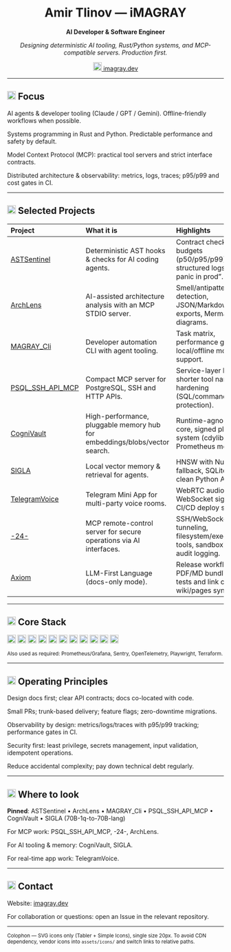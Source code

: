 <!-- Profile README for @iMAGRAY (Amir Tlinov) Style: businesslike; no emoji; SVG icons only (Tabler for sections, Simple Icons for tech); consistent 20px. For maximum reliability, vendor icons into assets/icons/ and use relative paths. --> <div align="center"> <h1>Amir Tlinov — iMAGRAY</h1>

<strong>AI Developer & Software Engineer</strong>

<p><em>Designing deterministic AI tooling, Rust/Python systems, and MCP-compatible servers. Production first.</em></p> <p> <a href="https://imagray.dev" target="_blank" rel="noopener"> <img src="https://raw.githubusercontent.com/tabler/tabler-icons/master/icons/icon-link.svg" alt="Website" width="20" height="20"> imagray.dev </a> </p> </div> <hr/> <h2> <img src="https://raw.githubusercontent.com/tabler/tabler-icons/master/icons/icon-target.svg" alt="Focus" width="20" height="20"> Focus </h2>

AI agents & developer tooling (Claude / GPT / Gemini). Offline-friendly workflows when possible.

Systems programming in Rust and Python. Predictable performance and safety by default.

Model Context Protocol (MCP): practical tool servers and strict interface contracts.

Distributed architecture & observability: metrics, logs, traces; p95/p99 and cost gates in CI.

<hr/> <h2> <img src="https://raw.githubusercontent.com/tabler/tabler-icons/master/icons/icon-briefcase.svg" alt="Projects" width="20" height="20"> Selected Projects </h2> <table> <thead> <tr> <th align="left">Project</th> <th align="left">What it is</th> <th align="left">Highlights</th> <th align="left">Tech</th> </tr> </thead> <tbody>
<tr>
  <td><a href="https://github.com/iMAGRAY/ASTSentinel">ASTSentinel</a></td>
  <td>Deterministic AST hooks & checks for AI coding agents.</td>
  <td>Contract checks, perf budgets (p50/p95/p99), structured logs, “no panic in prod”.</td>
  <td>
    <img src="https://cdn.simpleicons.org/rust" alt="Rust" width="20" height="20"/>
  </td>
</tr>

<tr>
  <td><a href="https://github.com/iMAGRAY/ArchLens">ArchLens</a></td>
  <td>AI-assisted architecture analysis with an MCP STDIO server.</td>
  <td>Smell/antipattern detection, JSON/Markdown exports, Mermaid diagrams.</td>
  <td>
    <img src="https://cdn.simpleicons.org/rust" alt="Rust" width="20" height="20"/>
    <img src="https://cdn.simpleicons.org/mermaid" alt="Mermaid" width="20" height="20"/>
  </td>
</tr>

<tr>
  <td><a href="https://github.com/iMAGRAY/MAGRAY_Cli">MAGRAY_Cli</a></td>
  <td>Developer automation CLI with agent tooling.</td>
  <td>Task matrix, performance gates, local/offline model support.</td>
  <td>
    <img src="https://cdn.simpleicons.org/rust" alt="Rust" width="20" height="20"/>
  </td>
</tr>

<tr>
  <td><a href="https://github.com/iMAGRAY/PSQL_SSH_API_MCP">PSQL_SSH_API_MCP</a></td>
  <td>Compact MCP server for PostgreSQL, SSH and HTTP APIs.</td>
  <td>Service-layer DI, shorter tool names, hardening (SQL/command/SSRF protection).</td>
  <td>
    <img src="https://cdn.simpleicons.org/nodedotjs" alt="Node.js" width="20" height="20"/>
    <img src="https://cdn.simpleicons.org/postgresql" alt="PostgreSQL" width="20" height="20"/>
    <img src="https://cdn.simpleicons.org/gnubash" alt="SSH" width="20" height="20"/>
  </td>
</tr>

<tr>
  <td><a href="https://github.com/iMAGRAY/CogniVault">CogniVault</a></td>
  <td>High-performance, pluggable memory hub for embeddings/blobs/vector search.</td>
  <td>Runtime-agnostic core, signed plugin system (cdylib/WASI), Prometheus metrics.</td>
  <td>
    <img src="https://cdn.simpleicons.org/rust" alt="Rust" width="20" height="20"/>
  </td>
</tr>

<tr>
  <td><a href="https://github.com/iMAGRAY/70B-1q-to-70B-lang">SIGLA</a></td>
  <td>Local vector memory & retrieval for agents.</td>
  <td>HNSW with NumPy fallback, SQLite+FTS5, clean Python API.</td>
  <td>
    <img src="https://cdn.simpleicons.org/python" alt="Python" width="20" height="20"/>
    <img src="https://cdn.simpleicons.org/sqlite" alt="SQLite" width="20" height="20"/>
  </td>
</tr>

<tr>
  <td><a href="https://github.com/iMAGRAY/TelegramVoice">TelegramVoice</a></td>
  <td>Telegram Mini App for multi-party voice rooms.</td>
  <td>WebRTC audio, WebSocket signaling, CI/CD deploy scripts.</td>
  <td>
    <img src="https://cdn.simpleicons.org/telegram" alt="Telegram" width="20" height="20"/>
    <img src="https://cdn.simpleicons.org/typescript" alt="TypeScript" width="20" height="20"/>
    <img src="https://cdn.simpleicons.org/webrtc" alt="WebRTC" width="20" height="20"/>
  </td>
</tr>

<tr>
  <td><a href="https://github.com/iMAGRAY/-24-">-24-</a></td>
  <td>MCP remote-control server for secure operations via AI interfaces.</td>
  <td>SSH/WebSocket tunneling, filesystem/exec/system tools, sandboxing and audit logging.</td>
  <td>
    <img src="https://cdn.simpleicons.org/python" alt="Python" width="20" height="20"/>
    <img src="https://cdn.simpleicons.org/gnubash" alt="Shell" width="20" height="20"/>
  </td>
</tr>

<tr>
  <td><a href="https://github.com/iMAGRAY/Axiom">Axiom</a></td>
  <td>LLM-First Language (docs-only mode).</td>
  <td>Release workflows, PDF/MD bundling, doc tests and link checks; wiki/pages sync.</td>
  <td>
    <img src="https://cdn.simpleicons.org/python" alt="Python" width="20" height="20"/>
    <img src="https://cdn.simpleicons.org/jupyter" alt="Jupyter" width="20" height="20"/>
  </td>
</tr>

</tbody> </table> <hr/> <h2> <img src="https://raw.githubusercontent.com/tabler/tabler-icons/master/icons/icon-stack-2.svg" alt="Stack" width="20" height="20"> Core Stack </h2> <p> <img src="https://cdn.simpleicons.org/rust" alt="Rust" width="20" height="20"/> <img src="https://cdn.simpleicons.org/python" alt="Python" width="20" height="20"/> <img src="https://cdn.simpleicons.org/typescript" alt="TypeScript" width="20" height="20"/> <img src="https://cdn.simpleicons.org/nodedotjs" alt="Node.js" width="20" height="20"/> <img src="https://cdn.simpleicons.org/react" alt="React" width="20" height="20"/> <img src="https://cdn.simpleicons.org/nextdotjs" alt="Next.js" width="20" height="20"/> <img src="https://cdn.simpleicons.org/docker" alt="Docker" width="20" height="20"/> <img src="https://cdn.simpleicons.org/githubactions" alt="GitHub Actions" width="20" height="20"/> <img src="https://cdn.simpleicons.org/postgresql" alt="PostgreSQL" width="20" height="20"/> <img src="https://cdn.simpleicons.org/redis" alt="Redis" width="20" height="20"/> <img src="https://cdn.simpleicons.org/webassembly" alt="WebAssembly" width="20" height="20"/> </p>

<sub>Also used as required: Prometheus/Grafana, Sentry, OpenTelemetry, Playwright, Terraform.</sub>

<hr/> <h2> <img src="https://raw.githubusercontent.com/tabler/tabler-icons/master/icons/icon-compass.svg" alt="Principles" width="20" height="20"> Operating Principles </h2>

Design docs first; clear API contracts; docs co-located with code.

Small PRs; trunk-based delivery; feature flags; zero-downtime migrations.

Observability by design: metrics/logs/traces with p95/p99 tracking; performance gates in CI.

Security first: least privilege, secrets management, input validation, idempotent operations.

Reduce accidental complexity; pay down technical debt regularly.

<hr/> <h2> <img src="https://raw.githubusercontent.com/tabler/tabler-icons/master/icons/icon-folder.svg" alt="Repos" width="20" height="20"> Where to look </h2>

<strong>Pinned</strong>: ASTSentinel • ArchLens • MAGRAY_Cli • PSQL_SSH_API_MCP • CogniVault • SIGLA (70B-1q-to-70B-lang)

For MCP work: PSQL_SSH_API_MCP, -24-, ArchLens.

For AI tooling & memory: CogniVault, SIGLA.

For real-time app work: TelegramVoice.

<hr/> <h2> <img src="https://raw.githubusercontent.com/tabler/tabler-icons/master/icons/icon-mail.svg" alt="Contact" width="20" height="20"> Contact </h2>

Website: <a href="https://imagray.dev" target="_blank" rel="noopener">imagray.dev</a>

For collaboration or questions: open an Issue in the relevant repository.

<hr/> <sub> Colophon — SVG icons only (Tabler + Simple Icons), single size 20px. To avoid CDN dependency, vendor icons into <code>assets/icons/</code> and switch links to relative paths. </sub>
